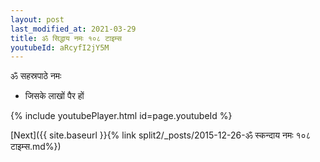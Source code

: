 ```yaml
---
layout: post
last_modified_at: 2021-03-29
title: ॐ सिद्धाय नमः १०८ टाइम्स
youtubeId: aRcyfI2jY5M
---
```

 
 
 ॐ सहस्रपाठे नमः  
 
 -  जिसके लाखों पैर हों 
 
  
 
  
 
 
 
 
 
 


{% include youtubePlayer.html id=page.youtubeId %}
 
[Next]({{ site.baseurl }}{% link  split2/_posts/2015-12-26-ॐ स्कन्दाय नमः १०८ टाइम्स.md%})
 
